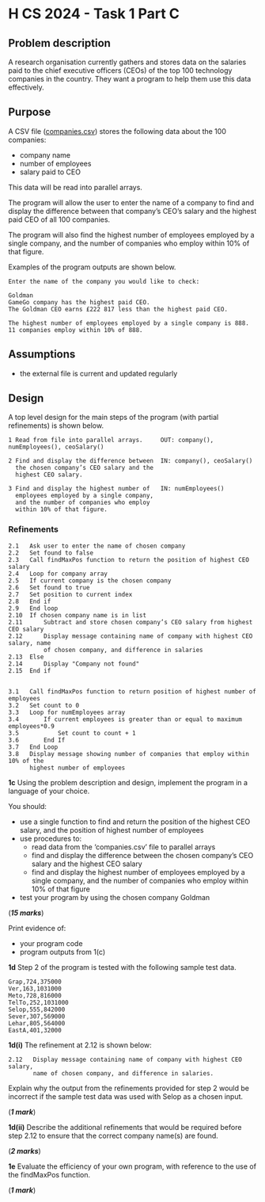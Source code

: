 # H CS 2024 - Task 1 Part C

## Problem description

A research organisation currently gathers and stores data on the salaries paid to the chief executive officers (CEOs) of the top 100 technology companies in the country.  They want a program to help them use this data effectively.


## Purpose

A CSV file ([companies.csv](assets/companies.csv "Download")) stores the following data about the 100 companies:

* company name
* number of employees
* salary paid to CEO

This data will be read into parallel arrays.

The program will allow the user to enter the name of a company to find and display the difference between that company’s CEO’s salary and the highest paid CEO of all 100 companies.

The program will also find the highest number of employees employed by a single company, and the number of companies who employ within 10% of that figure. 

Examples of the program outputs are shown below.

```
Enter the name of the company you would like to check:

Goldman
GameGo company has the highest paid CEO.
The Goldman CEO earns £222 817 less than the highest paid CEO.

The highest number of employees employed by a single company is 888.
11 companies employ within 10% of 888.
```


## Assumptions

* the external file is current and updated regularly 


## Design

A top level design for the main steps of the program (with partial refinements) is shown below.

```
1 Read from file into parallel arrays.     OUT: company(), numEmployees(), ceoSalary()

2 Find and display the difference between  IN: company(), ceoSalary()
  the chosen company’s CEO salary and the
  highest CEO salary.

3 Find and display the highest number of   IN: numEmployees()
  employees employed by a single company,
  and the number of companies who employ
  within 10% of that figure.
```

### Refinements

```
2.1   Ask user to enter the name of chosen company
2.2   Set found to false
2.3   Call findMaxPos function to return the position of highest CEO salary
2.4   Loop for company array
2.5   If current company is the chosen company
2.6   Set found to true
2.7   Set position to current index
2.8   End if
2.9   End loop
2.10  If chosen company name is in list
2.11      Subtract and store chosen company’s CEO salary from highest CEO salary
2.12      Display message containing name of company with highest CEO salary, name
          of chosen company, and difference in salaries
2.13  Else
2.14      Display "Company not found"
2.15  End if


3.1   Call findMaxPos function to return position of highest number of employees 
3.2   Set count to 0 
3.3   Loop for numEmployees array 
3.4       If current employees is greater than or equal to maximum employees*0.9 
3.5           Set count to count + 1 
3.6       End If 
3.7   End Loop 
3.8   Display message showing number of companies that employ within 10% of the
      highest number of employees
```


__1c__ Using the problem description and design, implement the program in a language of your choice.

You should:

* use a single function to find and return the position of the highest CEO salary, and the position of highest number of employees
* use procedures to:
    * read data from the ‘companies.csv’ file to parallel arrays
    * find and display the difference between the chosen company’s CEO salary and the highest CEO salary
    * find and display the highest number of employees employed by a single company, and the number of companies who employ within 10% of that figure
* test your program by using the chosen company Goldman

(___15 marks___)

Print evidence of:

* your program code
* program outputs from 1(c)


__1d__	Step 2 of the program is tested with the following sample test data.

```
Grap,724,375000
Ver,163,1031000
Meto,728,816000
TelTo,252,1031000
Selop,555,842000
Sever,307,569000
Lehar,805,564000
EastA,401,32000
```


__1d(i)__ The refinement at 2.12 is shown below:

```
2.12   Display message containing name of company with highest CEO salary,
       name of chosen company, and difference in salaries.
```

Explain why the output from the refinements provided for step 2 would be incorrect if the sample test data was used with Selop as a chosen input.

(___1 mark___)


__1d(ii)__ Describe the additional refinements that would be required before step 2.12 to ensure that the correct company name(s) are found.

(___2 marks___)


__1e__ Evaluate the efficiency of your own program, with reference to the use of the findMaxPos function. 

(___1 mark___)
